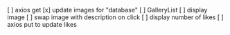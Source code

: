 [ ] axios get 
[x] update images for "database"
[ ] GalleryList
    [ ] display image
    [ ] swap image with description on click
    [ ] display number of likes
    [ ] axios put to update likes